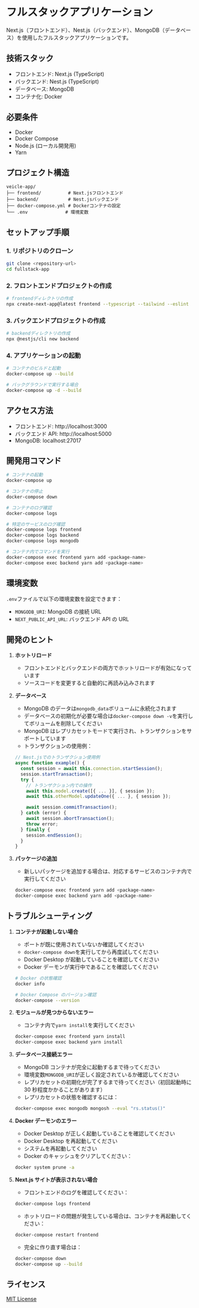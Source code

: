 # フルスタックアプリケーション

Next.js（フロントエンド）、Nest.js（バックエンド）、MongoDB（データベース）を使用したフルスタックアプリケーションです。

## 技術スタック

-   フロントエンド: Next.js (TypeScript)
-   バックエンド: Nest.js (TypeScript)
-   データベース: MongoDB
-   コンテナ化: Docker

## 必要条件

-   Docker
-   Docker Compose
-   Node.js (ローカル開発用)
-   Yarn

## プロジェクト構造

```
veicle-app/
├── frontend/          # Next.jsフロントエンド
├── backend/           # Nest.jsバックエンド
├── docker-compose.yml # Dockerコンテナの設定
└── .env              # 環境変数
```

## セットアップ手順

### 1. リポジトリのクローン

```bash
git clone <repository-url>
cd fullstack-app
```

### 2. フロントエンドプロジェクトの作成

```bash
# frontendディレクトリの作成
npx create-next-app@latest frontend --typescript --tailwind --eslint
```

### 3. バックエンドプロジェクトの作成

```bash
# backendディレクトリの作成
npx @nestjs/cli new backend
```

### 4. アプリケーションの起動

```bash
# コンテナのビルドと起動
docker-compose up --build

# バックグラウンドで実行する場合
docker-compose up -d --build
```

## アクセス方法

-   フロントエンド: http://localhost:3000
-   バックエンド API: http://localhost:5000
-   MongoDB: localhost:27017

## 開発用コマンド

```bash
# コンテナの起動
docker-compose up

# コンテナの停止
docker-compose down

# コンテナのログ確認
docker-compose logs

# 特定のサービスのログ確認
docker-compose logs frontend
docker-compose logs backend
docker-compose logs mongodb

# コンテナ内でコマンドを実行
docker-compose exec frontend yarn add <package-name>
docker-compose exec backend yarn add <package-name>
```

## 環境変数

`.env`ファイルで以下の環境変数を設定できます：

-   `MONGODB_URI`: MongoDB の接続 URL
-   `NEXT_PUBLIC_API_URL`: バックエンド API の URL

## 開発のヒント

1. **ホットリロード**

    - フロントエンドとバックエンドの両方でホットリロードが有効になっています
    - ソースコードを変更すると自動的に再読み込みされます

2. **データベース**

    - MongoDB のデータは`mongodb_data`ボリュームに永続化されます
    - データベースの初期化が必要な場合は`docker-compose down -v`を実行してボリュームを削除してください
    - MongoDB はレプリカセットモードで実行され、トランザクションをサポートしています
    - トランザクションの使用例：

    ```typescript
    // Nest.jsでのトランザクション使用例
    async function example() {
      const session = await this.connection.startSession();
      session.startTransaction();
      try {
        // トランザクション内での操作
        await this.model.create([{ ... }], { session });
        await this.otherModel.updateOne({ ... }, { session });

        await session.commitTransaction();
      } catch (error) {
        await session.abortTransaction();
        throw error;
      } finally {
        session.endSession();
      }
    }
    ```

3. **パッケージの追加**
    - 新しいパッケージを追加する場合は、対応するサービスのコンテナ内で実行してください
    ```bash
    docker-compose exec frontend yarn add <package-name>
    docker-compose exec backend yarn add <package-name>
    ```

## トラブルシューティング

1. **コンテナが起動しない場合**

    - ポートが既に使用されていないか確認してください
    - `docker-compose down`を実行してから再度試してください
    - Docker Desktop が起動していることを確認してください
    - Docker デーモンが実行中であることを確認してください

    ```bash
    # Docker の状態確認
    docker info

    # Docker Compose のバージョン確認
    docker-compose --version
    ```

2. **モジュールが見つからないエラー**

    - コンテナ内で`yarn install`を実行してください

    ```bash
    docker-compose exec frontend yarn install
    docker-compose exec backend yarn install
    ```

3. **データベース接続エラー**

    - MongoDB コンテナが完全に起動するまで待ってください
    - 環境変数`MONGODB_URI`が正しく設定されているか確認してください
    - レプリカセットの初期化が完了するまで待ってください（初回起動時に 30 秒程度かかることがあります）
    - レプリカセットの状態を確認するには：

    ```bash
    docker-compose exec mongodb mongosh --eval "rs.status()"
    ```

4. **Docker デーモンのエラー**

    - Docker Desktop が正しく起動していることを確認してください
    - Docker Desktop を再起動してください
    - システムを再起動してください
    - Docker のキャッシュをクリアしてください：

    ```bash
    docker system prune -a
    ```

5. **Next.js サイトが表示されない場合**

    - フロントエンドのログを確認してください：

    ```bash
    docker-compose logs frontend
    ```

    - ホットリロードの問題が発生している場合は、コンテナを再起動してください：

    ```bash
    docker-compose restart frontend
    ```

    - 完全に作り直す場合は：

    ```bash
    docker-compose down
    docker-compose up --build
    ```

## ライセンス

[MIT License](LICENSE)
